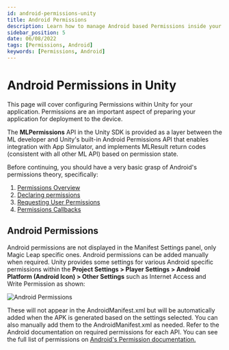 ```yaml
---
id: android-permissions-unity
title: Android Permissions
description: Learn how to manage Android based Permissions inside your Magic Leap application. 
sidebar_position: 5
date: 06/08/2022
tags: [Permissions, Android]
keywords: [Permissions, Android]
---
```


# Android Permissions in Unity

This page will cover configuring Permissions within Unity for your application. Permissions are an important aspect of preparing your application for deployment to the device.

The **MLPermissions** API in the Unity SDK is provided as a layer between the ML developer and Unity's built-in Android Permissions API that enables integration with App Simulator, and implements MLResult return codes (consistent with all other ML API) based on permission state.

Before continuing, you should have a very basic grasp of Android's permissions theory, specifically:

1. [Permissions Overview](https://docs.unity3d.com/ScriptReference/Android.Permission.html)
2. [Declaring permissions](https://docs.unity3d.com/Manual/android-permissions-declare.html)
3. [Requesting User Permissions](https://docs.unity3d.com/ScriptReference/Android.Permission.RequestUserPermission.html)
4. [Permissions Callbacks](https://docs.unity3d.com/ScriptReference/Android.PermissionCallbacks.html)

## Android Permissions

Android permissions are not displayed in the Manifest Settings panel, only Magic Leap specific ones. Android permissions can be added manually when required. Unity provides some settings for various Android specific permissions within the **Project Settings > Player Settings > Android Platform (Android Icon) > Other Settings** such as Internet Access and Write Permission as shown:

![Android Permissions](/img/unity/AndroidPermissions.png)

These will not appear in the AndroidManifest.xml but will be automatically added when the APK is generated based on the settings selected. You can also manually add them to the AndroidManifest.xml as needed. Refer to the Android documentation on required permissions for each API. You can see the full list of permissions on [Android's Permission documentation.](https://developer.android.com/reference/android/Manifest.permission)
